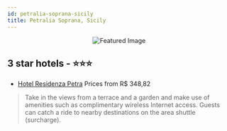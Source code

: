 ```yaml
---
id: petralia-soprana-sicily
title: Petralia Soprana, Sicily
---
```


<center><img src="https://i.travelapi.com/hotels/4000000/3460000/3450400/3450357/faf3d7a3_b.jpg" alt="Featured Image" /></center>


##  3 star hotels - ⭐️⭐️⭐️

-    [Hotel Residenza Petra](https://us.hurb.com/hotels/petralia-soprana/hotel-residenza-petra-JNP-JP619692?cmp=18055) Prices from R$ 348,82
   > Take in the views from a terrace and a garden and make use of amenities such as complimentary wireless Internet access. Guests can catch a ride to nearby destinations on the area shuttle (surcharge).
